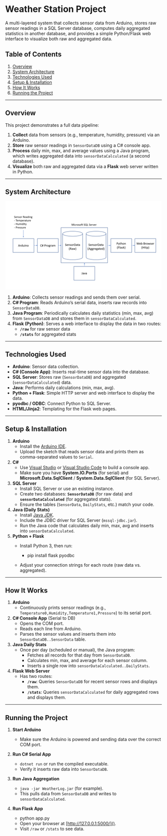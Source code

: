 # Weather Station Project

A multi-layered system that collects sensor data from Arduino, stores raw sensor readings in a SQL Server database, computes daily aggregated statistics in another database, and provides a simple Python/Flask web interface to visualize both raw and aggregated data.

## Table of Contents

1. [Overview](#overview)
2. [System Architecture](#system-architecture)
3. [Technologies Used](#technologies-used)
4. [Setup & Installation](#setup--installation)
5. [How It Works](#how-it-works)
6. [Running the Project](#running-the-project)

---

## Overview

This project demonstrates a full data pipeline:

1. **Collect** data from sensors (e.g., temperature, humidity, pressure) via an Arduino.
2. **Store** raw sensor readings in `SensorDataDB` using a C# console app.
3. **Process** daily min, max, and average values using a Java program, which writes aggregated data into `sensorDataCalculated` (a second database).
4. **Visualize** both raw and aggregated data via a **Flask** web server written in Python.

---

## System Architecture

![1736454658711](images/README/1736454658711.png)

1. **Arduino**: Collects sensor readings and sends them over serial.
2. **C# Program**: Reads Arduino’s serial data, inserts raw records into `SensorDataDB`.
3. **Java Program**: Periodically calculates daily statistics (min, max, avg) from `SensorDataDB` and stores them in `sensorDataCalculated`.
4. **Flask (Python)**: Serves a web interface to display the data in two routes:
   * **`/raw`** for raw sensor data
   * **`/stats`** for aggregated stats

---

## Technologies Used

* **Arduino**: Sensor data collection.
* **C# (Console App)**: Inserts real-time sensor data into the database.
* **SQL Server**: Stores raw (`SensorDataDB`) and aggregated (`sensorDataCalculated`) data.
* **Java**: Performs daily calculations (min, max, avg).
* **Python + Flask**: Simple HTTP server and web interface to display the data.
* **pyodbc / ODBC**: Connect Python to SQL Server.
* **HTML/Jinja2**: Templating for the Flask web pages.

---

## Setup & Installation

1. **Arduino**
   * Install the [Arduino IDE](https://www.arduino.cc/en/software).
   * Upload the sketch that reads sensor data and prints them as comma-separated values to `Serial`.
2. **C#**
   * Use [Visual Studio](https://visualstudio.microsoft.com/downloads/) or [Visual Studio Code](https://code.visualstudio.com/) to build a console app.
   * Make sure you have **System.IO.Ports** (for serial) and **Microsoft.Data.SqlClient** / **System.Data.SqlClient** (for SQL Server).
3. **SQL Server**
   * Install SQL Server or use an existing instance.
   * Create two databases: **`SensorDataDB`** (for raw data) and **`sensorDataCalculated`** (for aggregated stats).
   * Ensure the tables (`SensorData`, `DailyStats`, etc.) match your code.
4. **Java (Daily Stats)**
   * Install [Java JDK](https://openjdk.org/).
   * Include the JDBC driver for SQL Server (`mssql-jdbc.jar`).
   * Run the Java code that calculates daily min, max, avg and inserts into `sensorDataCalculated`.
5. **Python + Flask**
   * Install Python 3, then run:

     - pip install flask pyodbc
   * Adjust your connection strings for each route (raw data vs. aggregated).

---

## How It Works

1. **Arduino**
   * Continuously prints sensor readings (e.g., `Temperature0,Humidity,Temperature1,Pressure`) to its serial port.
2. **C# Console App** (Serial to DB)
   * Opens the COM port.
   * Reads each line from Arduino.
   * Parses the sensor values and inserts them into `SensorDataDB..SensorData` table.
3. **Java Daily Stats**
   * Once per day (scheduled or manual), the Java program:
     * Fetches all records for that day from `SensorDataDB`.
     * Calculates min, max, and average for each sensor column.
     * Inserts a single row into `sensorDataCalculated..DailyStats`.
4. **Flask Web Server**
   * Has two routes:
     * **`/raw`**: Queries `SensorDataDB` for recent sensor rows and displays them.
     * **`/stats`**: Queries `sensorDataCalculated` for daily aggregated rows and displays them.

---

## Running the Project

1. **Start Arduino**

   * Make sure the Arduino is powered and sending data over the correct COM port.
2. **Run C# Serial App**

   * `dotnet run` or run the compiled executable.
   * Verify it inserts raw data into `SensorDataDB`.
3. **Run Java Aggregation**

   * `java -jar WeatherLog.jar` (for example).
   * This pulls data from `SensorDataDB` and writes to `sensorDataCalculated`.
4. **Run Flask App**

   - python app.py

   * Open your browser at [http://127.0.0.1:5000/]().
   * Visit `/raw` or `/stats` to see data.
